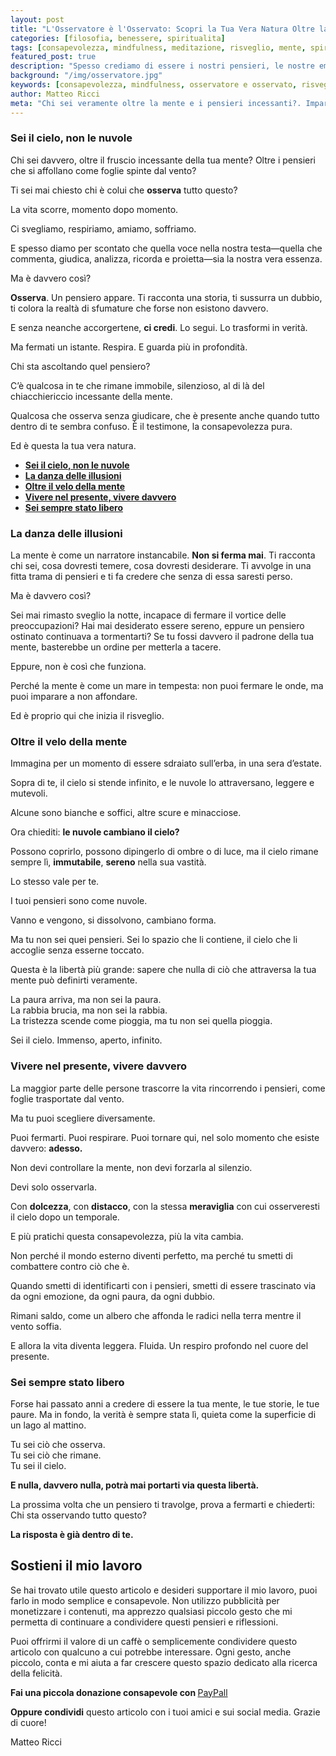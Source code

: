 ```yaml
---
layout: post
title: "L'Osservatore è l'Osservato: Scopri la Tua Vera Natura Oltre la Mente"
categories: [filosofia, benessere, spiritualita]
tags: [consapevolezza, mindfulness, meditazione, risveglio, mente, spiritualità,osservatore, vita, benessere]
featured_post: true
description: "Spesso crediamo di essere i nostri pensieri, le nostre emozioni, le nostre storie interiori. Ma cosa accadrebbe se ci fermassimo un attimo a osservare? Questo articolo esplora il concetto di consapevolezza, mostrando come distaccarsi dal flusso incessante della mente e riscoprire la nostra vera natura. Sei il cielo, non le nuvole che lo attraversano. Scopri il potere dell’osservazione e libera te stesso dalle illusioni della mente."
background: "/img/osservatore.jpg"
keywords: [consapevolezza, mindfulness, osservatore e osservato, risveglio interiore, mente e coscienza, meditazione, crescita spirituale, distacco dai pensieri]
author: Matteo Ricci
meta: "Chi sei veramente oltre la mente e i pensieri incessanti?. Impara a osservare senza giudicare, a vivere il momento presente e a ritrovare la tua vera essenza interiore."
---
```



### **Sei il cielo, non le nuvole**  

Chi sei davvero, oltre il fruscio incessante della tua mente? Oltre i pensieri che si affollano come foglie spinte dal vento? 

Ti sei mai chiesto chi è colui che **osserva** tutto questo?  

La vita scorre, momento dopo momento. 

Ci svegliamo, respiriamo, amiamo, soffriamo. 

E spesso diamo per scontato che quella voce nella nostra testa—quella che commenta, giudica, analizza, ricorda e proietta—sia la nostra vera essenza. 

Ma è davvero così?  

**Osserva**. Un pensiero appare. Ti racconta una storia, ti sussurra un dubbio, ti colora la realtà di sfumature che forse non esistono davvero. 

E senza neanche accorgertene, **ci credi**. Lo segui. Lo trasformi in verità.  

Ma fermati un istante. Respira. E guarda più in profondità.  

Chi sta ascoltando quel pensiero?  

C’è qualcosa in te che rimane immobile, silenzioso, al di là del chiacchiericcio incessante della mente. 

Qualcosa che osserva senza giudicare, che è presente anche quando tutto dentro di te sembra confuso. È il testimone, la consapevolezza pura.  

Ed è questa la tua vera natura.

- [**Sei il cielo, non le nuvole**](#sei-il-cielo-non-le-nuvole)
- [**La danza delle illusioni**](#la-danza-delle-illusioni)
- [**Oltre il velo della mente**](#oltre-il-velo-della-mente)
- [**Vivere nel presente, vivere davvero**](#vivere-nel-presente-vivere-davvero)
- [**Sei sempre stato libero**](#sei-sempre-stato-libero)

### **La danza delle illusioni**  

La mente è come un narratore instancabile. **Non si ferma mai**. Ti racconta chi sei, cosa dovresti temere, cosa dovresti desiderare. Ti avvolge in una fitta trama di pensieri e ti fa credere che senza di essa saresti perso.  

Ma è davvero così?  

Sei mai rimasto sveglio la notte, incapace di fermare il vortice delle preoccupazioni? Hai mai desiderato essere sereno, eppure un pensiero ostinato continuava a tormentarti? Se tu fossi davvero il padrone della tua mente, basterebbe un ordine per metterla a tacere. 

Eppure, non è così che funziona.  

Perché la mente è come un mare in tempesta: non puoi fermare le onde, ma puoi imparare a non affondare.  

Ed è proprio qui che inizia il risveglio.  

### **Oltre il velo della mente**  

Immagina per un momento di essere sdraiato sull’erba, in una sera d’estate. 

Sopra di te, il cielo si stende infinito, e le nuvole lo attraversano, leggere e mutevoli. 

Alcune sono bianche e soffici, altre scure e minacciose.  

Ora chiediti: **le nuvole cambiano il cielo?**  

Possono coprirlo, possono dipingerlo di ombre o di luce, ma il cielo rimane sempre lì, **immutabile**, **sereno** nella sua vastità.  

Lo stesso vale per te.  

I tuoi pensieri sono come nuvole. 

Vanno e vengono, si dissolvono, cambiano forma. 

Ma tu non sei quei pensieri. Sei lo spazio che li contiene, il cielo che li accoglie senza esserne toccato.  

Questa è la libertà più grande: sapere che nulla di ciò che attraversa la tua mente può definirti veramente.  

La paura arriva, ma non sei la paura.  
La rabbia brucia, ma non sei la rabbia.  
La tristezza scende come pioggia, ma tu non sei quella pioggia.  

Sei il cielo. Immenso, aperto, infinito.  

### **Vivere nel presente, vivere davvero**  

La maggior parte delle persone trascorre la vita rincorrendo i pensieri, come foglie trasportate dal vento. 

Ma tu puoi scegliere diversamente. 

Puoi fermarti. Puoi respirare. Puoi tornare qui, nel solo momento che esiste davvero: **adesso.**  

Non devi controllare la mente, non devi forzarla al silenzio. 

Devi solo osservarla. 

Con **dolcezza**, con **distacco**, con la stessa **meraviglia** con cui osserveresti il cielo dopo un temporale.  

E più pratichi questa consapevolezza, più la vita cambia. 

Non perché il mondo esterno diventi perfetto, ma perché tu smetti di combattere contro ciò che è.  

Quando smetti di identificarti con i pensieri, smetti di essere trascinato via da ogni emozione, da ogni paura, da ogni dubbio. 

Rimani saldo, come un albero che affonda le radici nella terra mentre il vento soffia.  

E allora la vita diventa leggera. Fluida. Un respiro profondo nel cuore del presente.  

### **Sei sempre stato libero**  

Forse hai passato anni a credere di essere la tua mente, le tue storie, le tue paure. Ma in fondo, la verità è sempre stata lì, quieta come la superficie di un lago al mattino.  

Tu sei ciò che osserva.  
Tu sei ciò che rimane.  
Tu sei il cielo.  

**E nulla, davvero nulla, potrà mai portarti via questa libertà.**  

La prossima volta che un pensiero ti travolge, prova a fermarti e chiederti: Chi sta osservando tutto questo?

**La risposta è già dentro di te.**
<h2>Sostieni il mio lavoro</h2>
<p>Se hai trovato utile questo articolo e desideri supportare il mio lavoro, puoi farlo in modo semplice e consapevole. Non utilizzo pubblicità per monetizzare i contenuti, ma apprezzo qualsiasi piccolo gesto che mi permetta di continuare a condividere questi pensieri e riflessioni.</p>

<p>Puoi offrirmi il valore di un caffè o semplicemente condividere questo articolo con qualcuno a cui potrebbe interessare. Ogni gesto, anche piccolo, conta e mi aiuta a far crescere questo spazio dedicato alla ricerca della felicità.</p>

<p><strong>Fai una piccola donazione consapevole con </strong> <a href="https://www.paypal.me/pythonmat" target="_blank" rel="noopener noreferrer"> PayPall </a>

<p><strong>Oppure condividi</strong> questo articolo con i tuoi amici e sui social media. Grazie di cuore!</p>

Matteo Ricci


